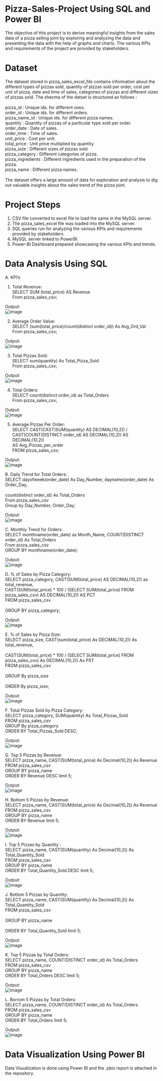 # Pizza-Sales-Project Using SQL and Power BI
The objective of this project is to derive meaningful insights from the sales data of a pizza selling joint by exploring and analyzing the data and presenting the data with the help of graphs and charts. The various KPIs and requirements of the project are provided by stakeholders.

# Dataset
The dataset stored in pizza_sales_excel_file contains information about the different types of pizzas sold, quantity of pizzas sold per order, cost per unit of pizza, date and time of sales, categories of pizzas and different sizes of pizzas sold. The shecma of the datset is structured as follows :<br>
                                                         <br>
pizza_id	        : Unique ids. for different rows. <br>
order_id	        : Unique ids. for different orders. <br>
pizza_name_id	    : Unique ids. for different pizza names.<br>
quantity	        : Quantity of pizzas of a particular type sold per order.<br>
order_date	      : Date of sales.<br>
order_time	      : Time of sales.<br>
unit_price	      : Cost per unit.<br>
total_price	      : Unit price multiplied by quantity.<br>
pizza_size	      : Different sizes of pizzas sold.<br>
pizza_category    : Different categories of pizza.<br>
pizza_ingredients	: Different ingredients used in the preparation of the pizza.<br>
pizza_name        : Different pizza names.<br>
                                                         <br>
The dataset offers a large amount of data for exploration and analysis to dig out valuable insights about the sales trend of the pizza joint.

# Project Steps
1. CSV file converted to excel file to load the same in the MySQL server. <br>
2. The pizza_sales_excel file was loaded into the MySQL server. <br>
3. SQL queries run for analyzing the various KPIs and requirements provided by stakeholders. <br>
4. MySQL server linked to PowerBI. <br>
5. Power-BI Dashboard prepared showcasing the various KPIs and trends. <br>

# Data Analysis Using SQL

A. KPI’s <br>
1. Total Revenue: <br>
SELECT SUM (total_price) AS Revenue<br>
From pizza_sales_csv;<br>

Output:<br>
 ![image](https://github.com/user-attachments/assets/269cf025-10eb-4c3d-a4c3-0eea37e7a26a)


2. Average Order Value: <br>
SELECT (sum(total_price)/count(distinct order_id)) As Avg_Ord_Val<br>
From pizza_sales_csv;<br>

Output: <br>
 ![image](https://github.com/user-attachments/assets/f6d57f71-49c3-420f-8d38-7f2b59c42418)


3. Total Pizzas Sold: <br>
SELECT sum(quantity) As Total_Pizza_Sold<br>
From pizza_sales_csv;<br>

Output: <br>
 ![image](https://github.com/user-attachments/assets/68177bbd-0c5a-4c84-8cf6-1ef4ad3e9431)


4. Total Orders: <br>
SELECT count(distinct order_id) as Total_Orders<br>
From pizza_sales_csv;<br>

Output: <br>
 ![image](https://github.com/user-attachments/assets/5b6f683e-d9d9-4f48-9625-d8c648e07a21)

5. Average Pizzas Per Order: <br>
SELECT CAST(CAST(SUM(quantity) AS DECIMAL(10,2)) /<br>
CAST(COUNT(DISTINCT order_id) AS DECIMAL(10,2)) AS DECIMAL(10,2))<br>
AS Avg_Pizzas_per_order<br>
FROM pizza_sales_csv;<br>

Output: <br>
 ![image](https://github.com/user-attachments/assets/c47342b6-32d4-4f0d-bd15-65cb810d1693)

B. Daily Trend for Total Orders: <br>
SELECT dayofweek(order_date) As Day_Number, dayname(order_date) As Order_Day,<br>                           
count(distinct order_id) As Total_Orders<br>
From pizza_sales_csv<br>
Group by Day_Number, Order_Day;<br>

Output: <br>
![image](https://github.com/user-attachments/assets/0a188b4a-42d3-4e32-8af4-7d73edb76b50)

C. Monthly Trend for Orders: <br>
SELECT monthname(order_date) as Month_Name, COUNT(DISTINCT order_id) As Total_Orders<br>
From pizza_sales_csv<br>
GROUP BY monthname(order_date);<br>

Output: <br>
![image](https://github.com/user-attachments/assets/ee8a349b-1f93-4ead-87b2-d6aacadd8c67)

D. % of Sales by Pizza Category: <br>
SELECT pizza_category, CAST(SUM(total_price) AS DECIMAL(10,2)) as total_revenue,<br>
CAST(SUM(total_price) * 100 / (SELECT SUM(total_price) FROM pizza_sales_csv) AS DECIMAL(10,2)) AS PCT<br>                 FROM pizza_sales_csv<br>                                                     
GROUP BY pizza_category;<br>

Output: <br>
![image](https://github.com/user-attachments/assets/252fe796-d8e5-40c2-809c-6f2e27843238)

E. % of Sales by Pizza Size: <br>
SELECT pizza_size, CAST(sum(total_price) As DECIMAL(10,2)) As total_revenue, <br>   
CAST(SUM(total_price) * 100 / (SELECT SUM(total_price) FROM pizza_sales_csv) As DECIMAL(10,2)) As PST<br>                  FROM pizza_sales_csv<br>                                                     
GROUP By pizza_size <br>                                                  
ORDER By pizza_size;<br>

Output: <br>
![image](https://github.com/user-attachments/assets/d60a6b42-d95f-411b-a5ea-ca61b39f28ce)

F. Total Pizzas Sold by Pizza Category: <br>
SELECT pizza_category, SUM(quantity) As Total_Pizzas_Sold<br>
FROM pizza_sales_csv<br>
GROUP By pizza_category<br>
ORDER BY Total_Pizzas_Sold DESC;<br>
 
Output: <br>
![image](https://github.com/user-attachments/assets/ba46f507-126f-4cb9-b251-f2b32dd42db3)

G. Top 5 Pizzas by Revenue: <br>
SELECT pizza_name, CAST(SUM(total_price) As Decimal(10,2)) As Revenue<br>
FROM pizza_sales_csv<br>
GROUP BY pizza_name<br>
ORDER BY Revenue DESC limit 5;<br>

Output: <br>
![image](https://github.com/user-attachments/assets/501f2264-b883-4711-970d-b318e110f3e3)

H. Bottom 5 Pizzas by Revenue: <br>
SELECT pizza_name, CAST(SUM(total_price) As Decimal(10,2)) As Revenue<br>
FROM pizza_sales_csv<br>
GROUP BY pizza_name<br>
ORDER BY Revenue limit 5;<br>

Output: <br>
![image](https://github.com/user-attachments/assets/4266af2b-4eba-4ccc-aa47-6ab85a986acf)

I. Top 5 Pizzas by Quantity : <br>
SELECT pizza_name, CAST(SUM(quantity) As Decimal(10,2)) As Total_Quantity_Sold<br>
FROM pizza_sales_csv<br>
GROUP BY pizza_name<br>
ORDER BY Total_Quantity_Sold DESC limit 5;<br>

Output: <br>
![image](https://github.com/user-attachments/assets/46fee0b0-bd32-4773-845a-97d5922ec97d)

J. Bottom 5 Pizzas by Quantity: <br>
SELECT pizza_name, CAST(SUM(quantity) As Decimal(10,2)) As Total_Quantity_Sold<br>                                         FROM pizza_sales_csv<br>                                                       
GROUP BY pizza_name<br>                                                     
ORDER BY Total_Quantity_Sold limit 5;<br>

Output: <br>
![image](https://github.com/user-attachments/assets/6203aa76-2670-40a0-ab45-9e403f5e8bd1)

K. Top 5 Pizzas by Total Orders: <br>
SELECT pizza_name, COUNT(DISTINCT order_id) As Total_Orders<br>
FROM pizza_sales_csv<br>
GROUP BY pizza_name<br>
ORDER BY Total_Orders DESC limit 5;<br>

Output: <br>
![image](https://github.com/user-attachments/assets/cf0b7aee-7405-4a46-a232-f939d40e0e31)
 
L. Borrom 5 Pizzas by Total Orders: <br>
SELECT pizza_name, COUNT(DISTINCT order_id) As Total_Orders<br>
FROM pizza_sales_csv<br>
GROUP BY pizza_name<br>
ORDER BY Total_Orders limit 5;<br>

Output: <br>
![image](https://github.com/user-attachments/assets/66f59e0d-7b6d-4bcd-8f08-11494f8b389f)

# Data Visualization Using Power BI
Data Visualization is done using Power BI and the .pbix report is attached in the repository.










  




 
